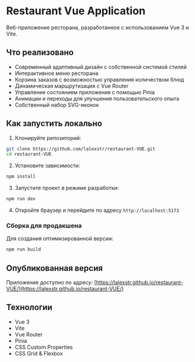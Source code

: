 # Restaurant Vue Application

Веб-приложение ресторана, разработанное с использованием Vue 3 и Vite.

## Что реализовано

- Современный адаптивный дизайн с собственной системой стилей
- Интерактивное меню ресторана
- Корзина заказов с возможностью управления количеством блюд
- Динамическая маршрутизация с Vue Router
- Управление состоянием приложения с помощью Pinia
- Анимации и переходы для улучшения пользовательского опыта
- Собственный набор SVG-иконок

## Как запустить локально

1. Клонируйте репозиторий:
```bash
git clone https://github.com/lalexstr/restaurant-VUE.git
cd restaurant-VUE
```

2. Установите зависимости:
```bash
npm install
```

3. Запустите проект в режиме разработки:
```bash
npm run dev
```

4. Откройте браузер и перейдите по адресу `http://localhost:5173`

### Сборка для продакшена

Для создания оптимизированной версии:
```bash
npm run build
```

## Опубликованная версия

Приложение доступно по адресу: [https://lalexstr.github.io/restaurant-VUE/](https://lalexstr.github.io/restaurant-VUE/)

## Технологии

- Vue 3
- Vite
- Vue Router
- Pinia
- CSS Custom Properties
- CSS Grid & Flexbox 